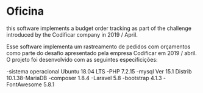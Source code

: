 # Oficina
this software implements a budget order tracking as part of the challenge introduced by the Codificar company in 2019 / April.

Esse software implementa um rastreamento de pedidos com orçamentos como parte do desafio apresentado pela empresa Codificar em 2019 / abril. O projeto foi desenvolvido com as seguintes especificições:

-sistema operacional Ubuntu 18.04 LTS -PHP 7.2.15 -mysql Ver 15.1 Distrib 10.1.38-MariaDB -composer 1.8.4 -Laravel 5.8 -bootstrap 4.1.3 -FontAwesome 5.8.1
